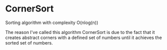 # CornerSort
Sorting algorithm with complexity O(nlog(n)) 

The reason I've called this algorithm CornerSort is due to the fact that it creates abstract corners with a defined set of numbers until it achieves the sorted set of numbers. 
